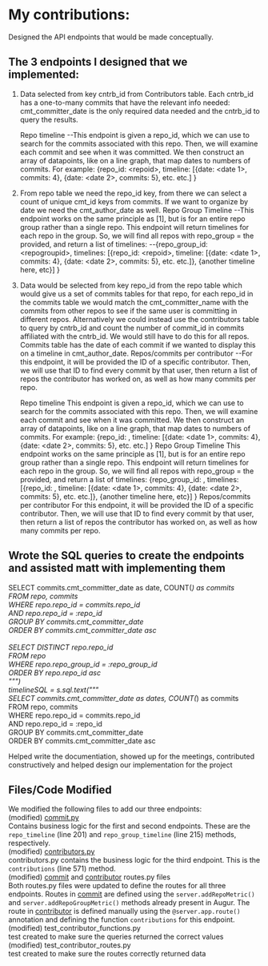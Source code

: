 # My contributions:
Designed the API endpoints that would be made conceptually. 

## The 3 endpoints I designed that we implemented:
  
1.	Data selected from key cntrb_id from Contributors table. Each cntrb_id has a one-to-many commits that have the relevant info needed: cmt_committer_date is the only required data needed and the cntrb_id to query the results.

	Repo timeline
	--This endpoint is given a repo_id, which we can use to search for the commits associated with this repo. Then, we will examine each commit and see when it was committed. We then construct an array of datapoints, like on a line graph, that map dates to numbers of commits. For example:
{repo_id: &lt;repoid&gt;,
timeline: [{date: &lt;date 1&gt;, commits: 4}, {date: &lt;date 2&gt;, commits: 5}, etc. etc.]
}


2.	From repo table we need the repo_id key, from there we can select a count of unique cmt_id keys from commits. If we want to organize by date we need the cmt_author_date as well.
	Repo Group Timeline
	--This endpoint works on the same principle as [1], but is for an entire repo group rather than a single repo. This endpoint will return timelines for each repo in the group. So, we will find all repos with repo_group = the provided, and return a list of timelines:
	--{repo_group_id: &lt;repogroupid&gt;,
timelines: [{repo_id: &lt;repoid&gt;,
timeline: [{date: &lt;date 1&gt;, commits: 4}, {date: &lt;date 2&gt;, commits: 5}, etc. etc.]},
{another timeline here, etc}]
}


3.	Data would be selected from key repo_id from the repo table which would give us a set of commits tables for that repo, for each repo_id in the commits table we would match the cmt_committer_name with the commits from other repos to see if the same user is committing in different repos. Alternatively we could instead use the contributors table to query by cntrb_id and count the number of commit_id in commits affiliated with the cntrb_id. We would still have to do this for all repos. Commits table has the date of each commit if we wanted to display this on a timeline in cmt_author_date.
	Repos/commits per contributor
	--For this endpoint, it will be provided the ID of a specific contributor. Then, we will use that ID to find every commit by that user, then return a list of repos the contributor has worked on, as well as how many commits per repo.

	Repo timeline This endpoint is given a repo_id, which we can use to search for the commits associated with this repo. Then, we will examine each commit and see when it was committed. We then construct an array of datapoints, like on a line graph, that map dates to numbers of commits. For example: {repo_id: , timeline: [{date: <date 1>, commits: 4}, {date: <date 2>, commits: 5}, etc. etc.] }
	Repo Group Timeline This endpoint works on the same principle as [1], but is for an entire repo group rather than a single repo. This endpoint will return timelines for each repo in the group. So, we will find all repos with repo_group = the provided, and return a list of timelines: {repo_group_id: , timelines: [{repo_id: , timeline: [{date: <date 1>, commits: 4}, {date: <date 2>, commits: 5}, etc. etc.]}, {another timeline here, etc}] }
	Repos/commits per contributor For this endpoint, it will be provided the ID of a specific contributor. Then, we will use that ID to find every commit by that user, then return a list of repos the contributor has worked on, as well as how many commits per repo.


## Wrote the SQL queries to create the endpoints and assisted matt with implementing them


SELECT commits.cmt_committer_date as date, COUNT(*) as commits<br>
FROM repo, commits<br>
WHERE repo.repo_id = commits.repo_id<br>
AND repo.repo_id = :repo_id<br>
GROUP BY commits.cmt_committer_date<br>
ORDER BY commits.cmt_committer_date asc<br>
<br>
SELECT DISTINCT repo.repo_id<br>
FROM repo<br>
WHERE repo.repo_group_id = :repo_group_id<br>
ORDER BY repo.repo_id asc<br>
""")<br>
timelineSQL = s.sql.text("""<br>
SELECT commits.cmt_committer_date as dates, COUNT(*) as commits<br>
FROM repo, commits<br>
WHERE repo.repo_id = commits.repo_id<br>
AND repo.repo_id = :repo_id<br>
GROUP BY commits.cmt_committer_date<br>
ORDER BY commits.cmt_committer_date asc<br>



	    
	    
	    
	    
	    
      
Helped write the documentiation, showed up for the meetings, contributed constructively and helped design our implementation for the project

## Files/Code Modified
We modified the following files to add our three endpoints:<br>
(modified) [commit.py](./augur/metrics/commit/commit.py)<br>
Contains business logic for the first and second endpoints. These are the `repo_timeline` (line 201) and `repo_group_timeline` (line 215) methods, respectively.<br>
(modified) [contributors.py](./augur/metrics/contributor/contributor.py)<br>
contributors.py contains the business logic for the third endpoint. This is the `contributions` (line 571) method.<br>
(modified) [commit](./augur/metrics/commit/routes.py) and [contributor](./augur/metrics/contributor/routes.py) routes.py files <br>
Both routes.py files were updated to define the routes for all three endpoints. Routes in [commit](./augur/metrics/commit) are defined using the `server.addRepoMetric()` and `server.addRepoGroupMetric()` methods already present in Augur. The route in [contributor](./augur/metrics/contributor) is defined manually using the `@server.app.route()` annotation and defining the function `contributions` for this endpoint.<br>
(modified) test_contributor_functions.py<br>
test created to make sure the queries returned the correct values<br>
(modified) test_contributor_routes.py<br>
test created to make sure the routes correctly returned data<br>
